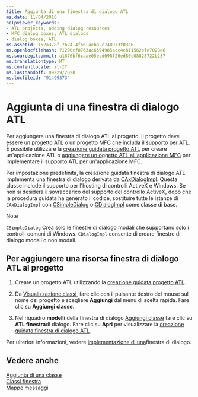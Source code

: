 ```yaml
---
title: Aggiunta di una finestra di dialogo ATL
ms.date: 11/04/2016
helpviewer_keywords:
- ATL projects, adding dialog resources
- MFC dialog boxes, ATL dialogs
- dialog boxes, ATL
ms.assetid: 152a378f-7b24-4f66-aeba-c740973f03a6
ms.openlocfilehash: 71290cf0763ac6594985acc4cb11562efe7028e6
ms.sourcegitcommit: a1676bf6caae05ecd698f26ed80c08828722b237
ms.translationtype: MT
ms.contentlocale: it-IT
ms.lasthandoff: 09/29/2020
ms.locfileid: "91499373"
---
```

# <a name="adding-an-atl-dialog-box"></a>Aggiunta di una finestra di dialogo ATL

Per aggiungere una finestra di dialogo ATL al progetto, il progetto deve essere un progetto ATL o un progetto MFC che includa il supporto per ATL. È possibile utilizzare la [creazione guidata progetto ATL](../../atl/reference/atl-project-wizard.md) per creare un'applicazione ATL o [aggiungere un oggetto ATL all'applicazione MFC](../../mfc/reference/adding-atl-support-to-your-mfc-project.md) per implementare il supporto ATL per un'applicazione MFC.

Per impostazione predefinita, la creazione guidata finestra di dialogo ATL implementa una finestra di dialogo derivata da [CAxDialogImpl](../../atl/reference/caxdialogimpl-class.md). Questa classe include il supporto per l'hosting di controlli ActiveX e Windows. Se non si desidera il sovraccarico del supporto del controllo ActiveX, dopo che la procedura guidata ha generato il codice, sostituire tutte le istanze di `CAxDialogImpl` con [CSimpleDialog](../../atl/reference/csimpledialog-class.md) o [CDialogImpl](../../atl/reference/cdialogimpl-class.md) come classe di base.

> [!NOTE]
> `CSimpleDialog` Crea solo le finestre di dialogo modali che supportano solo i controlli comuni di Windows. `CDialogImpl` consente di creare finestre di dialogo modali o non modali.

## <a name="to-add-an-atl-dialog-resource-to-your-project"></a>Per aggiungere una risorsa finestra di dialogo ATL al progetto

1. Creare un progetto ATL utilizzando la [creazione guidata progetto ATL](../../atl/reference/atl-project-wizard.md).

1. Da [Visualizzazione classi](/visualstudio/ide/viewing-the-structure-of-code), fare clic con il pulsante destro del mouse sul nome del progetto e scegliere **Aggiungi** dal menu di scelta rapida. Fare clic su **Aggiungi classe**.

1. Nel riquadro **modelli** della finestra di dialogo [Aggiungi classe](../../ide/adding-a-class-visual-cpp.md#add-class-dialog-box) fare clic su **ATL finestra**di dialogo. Fare clic su **Apri** per visualizzare la [creazione guidata finestra di dialogo ATL](../../atl/reference/atl-dialog-wizard.md).

Per ulteriori informazioni, vedere [implementazione di una](../../atl/implementing-a-dialog-box.md)finestra di dialogo.

## <a name="see-also"></a>Vedere anche

[Aggiunta di una classe](../../ide/adding-a-class-visual-cpp.md)<br/>
[Classi finestra](../../atl/atl-window-classes.md)<br/>
[Mappe messaggi](../../atl/message-maps-atl.md)
